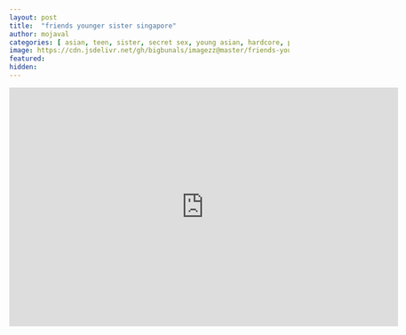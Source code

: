 ```yaml
---
layout: post
title:  "friends younger sister singapore"
author: mojaval
categories: [ asian, teen, sister, secret sex, young asian, hardcore, point of view, teenager, young, natural tits, busty, amateurs ]
image: https://cdn.jsdelivr.net/gh/bigbunals/imagezz@master/friends-younger-sister-singapore___27e4642b5a68fea4eb1c355981f6717b00bc8b4e.mp4.jpg
featured: 
hidden: 
---
```


<iframe src="https://openload.co/embed/WzgeJJeeB1M/friends-younger-sister-singapore___27e4642b5a68fea4eb1c355981f6717b00bc8b4e.mp4" scrolling="no" frameborder="0" width="700" height="430" allowfullscreen="true" webkitallowfullscreen="true" mozallowfullscreen="true"></iframe>